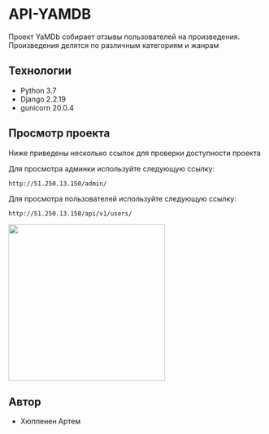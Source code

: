 # API-YAMDB

Проект YaMDb собирает отзывы пользователей на произведения. Произведения делятся по различным категориям и жанрам

## Технологии
- Python 3.7
- Django 2.2.19
- gunicorn 20.0.4

## Просмотр проекта

Ниже приведены несколько ссылок для проверки доступности проекта

Для просмотра админки используйте следующую ссылку:

```
http://51.250.13.150/admin/
```

Для просмотра пользователей используйте следующую ссылку:

```
http://51.250.13.150/api/v1/users/
```


[<img aling="left" width="308px" src="https://docs.github.com/assets/cb-6722/images/help/repository/actions-workflow-status-badge.png" />][workflow]

[workflow]: (https://github.com/huppa_fp/yamdb_final/workflows/yamdb_workflow.yml/badge.svg)


## Автор

- Хюппенен Артем